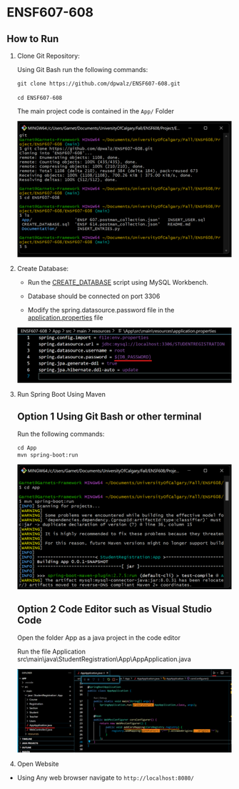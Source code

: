 # ENSF607-608

## How to Run

1. Clone Git Repository:
	
	Using Git Bash run the following commands:
	```
	git clone https://github.com/dpwalz/ENSF607-608.git
	
	cd ENSF607-608
	``` 
	The main project code is contained in the ```App/``` Folder

	![Git Process](Documentation/Screenshots/git_process.png)
	

1. Create Database:
	
	- Run the [CREATE_DATABASE](CREATE_DATABASE.sql) script using MySQL Workbench.

	- Database should be connected on port 3306

	- Modify the spring.datasource.password file in the [application.properties](\App\src\main\resources\application.properties) file

	![Password Picture](Documentation\Screenshots\database_password.png)

1. Run Spring Boot Using Maven

	## Option 1 Using Git Bash or other terminal

	Run the following commands:
	```
	cd App
	mvn spring-boot:run
	``` 

	![Password Picture](Documentation\Screenshots\run_terminal.png)

	## Option 2 Code Editor such as Visual Studio Code

	Open the folder App as a java project in the code editor

	Run the file Application src\main\java\StudentRegistration\App\AppApplication.java

	
	![Password Picture](Documentation\Screenshots\run_gui.png)

1. Open Website

- Using Any web browser navigate to ```http://localhost:8080/```